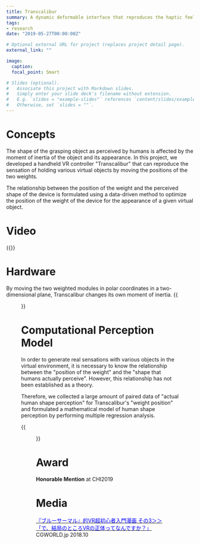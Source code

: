 ```yaml
---
title: Transcalibur
summary: A dynamic deformable interface that reproduces the haptic feeling of various shapes grasped in VR.
tags:
- research
date: "2019-05-27T00:00:00Z"

# Optional external URL for project (replaces project detail page).
external_link: ""

image:
  caption: 
  focal_point: Smart

# Slides (optional).
#   Associate this project with Markdown slides.
#   Simply enter your slide deck's filename without extension.
#   E.g. `slides = "example-slides"` references `content/slides/example-slides.md`.
#   Otherwise, set `slides = ""`.
---
```


# Concepts
The shape of the grasping object as perceived by humans is affected by the moment of inertia of the object and its appearance. In this project, we developed a handheld VR controller "Transcalibur" that can reproduce the sensation of holding various virtual objects by moving the positions of the two weights.

The relationship between the position of the weight and the perceived shape of the device is formulated using a data-driven method to optimize the position of the weight of the device for the appearance of a given virtual object.

# Video
{{<youtube OiSbn6D5kwA>}}

# Hardware 
By moving the two weighted modules in polar coordinates in a two-dimensional plane, Transcalibur changes its own moment of inertia.
{{<figure src="/img/transform.gif">}} 

# Computational Perception Model
In order to generate real sensations with various objects in the virtual environment, it is necessary to know the relationship between the "position of the weight" and the "shape that humans actually perceive".
However, this relationship has not been established as a theory.

Therefore, we collected a large amount of paired data of "actual human shape perception" for Transcalibur's "weight position" and formulated a mathematical model of human shape perception by performing multiple regression analysis.

{{<figure src="/img/approach.png">}} 


# Award
**Honorable Mention** at CHI2019
# Media
[<font color="blue">『ブルーサーマル』的VR超初心者入門漫画 その3＞＞「で、結局のところVRの正体ってなんですか？」</font>](https://cgworld.jp/feature/201810-thermal-03.html) CGWORLD.jp 2018.10
